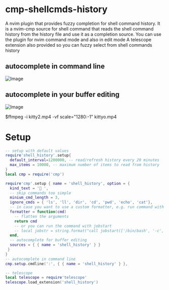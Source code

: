 # cmp-shellcmds-history

A nvim plugin that provides fuzzy completion for shell command history.
It is a nvim-cmp source for shell command that reads the shell command history from the history file and use it as a completion source.
You can use the plugin for nvim command mode and also in edit mode
A telescope extension also provided so you can fuzzy select from shell commands history

## autocomplete in command line

![Image](https://github.com/user-attachments/assets/c697a715-61b8-4158-8e9f-c73a73074f7f)


## autocomplete in your buffer editing

![Image](https://github.com/user-attachments/assets/e34a418b-d549-4cfb-8519-93279b2c26e3)

$ffmpeg -i kitty2.mp4 -vf scale="1280:-1" kittyo.mp4
# Setup

```lua
-- setup with default values
require'shell_history'.setup{
  default_interval=1200000, -- read/refresh history every 20 minutes
  max_items = 10000, -- maximum number of items to read from history
}
local cmp = require('cmp')

require'cmp'.setup { name = 'shell_history', option = {
  kind_text = ' ',
  -- skip commands too simple
  minium_cmd_length = 3,
  ignore_cmds = { 'ls', 'll', 'dir', 'cd', 'pwd', 'echo', 'cat'},
  -- in case you want to use a custom formatter, e.g. run command with jobstart
  formatter = function(cmd)
    -- flatten the arguments
    return cmd
    -- or you can run the command with jobstart
    -- local jobstr = string.format("call jobstart(['/bin/bash', '-c', '%s'], {'on_stdout': {j, d, e -> print(d)}} )", cmd:sub(2, #cmd))
  end,
  -- autocomplete for buffer editing
  sources = { { name = 'shell_history' } }
 }
}
-- autocomplete in command line
cmp.setup.cmdline(':', { { name = 'shell_history' } },

-- telescope
local telescope = require'telescope'
telescope.load_extension('shell_history')
```

